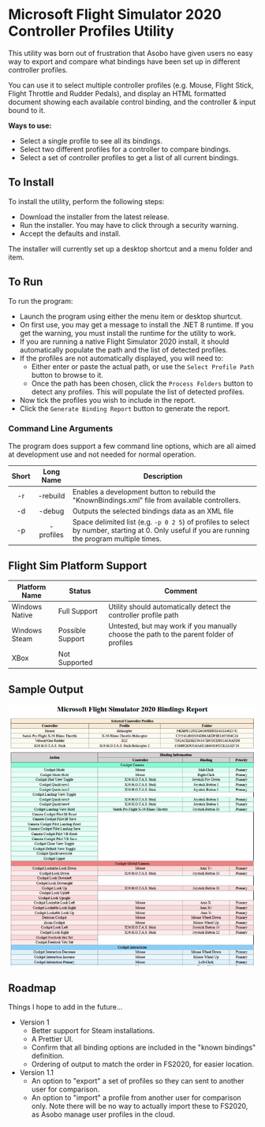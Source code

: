# Microsoft Flight Simulator 2020 Controller Profiles Utility

This utility was born out of frustration that Asobo have given users no easy way to
export and compare what bindings have been set up in different controller profiles.

You can use it to select multiple controller profiles (e.g. Mouse, Flight Stick, 
Flight Throttle and Rudder Pedals), and display an HTML formatted document showing
each available control binding, and the controller & input bound to it.

**Ways to use:**
* Select a single profile to see all its bindings.
* Select two different profiles for a controller to compare bindings.
* Select a set of controller profiles to get a list of all current bindings.

## To Install
To install the utility, perform the following steps:
* Download the installer from the latest release.
* Run the installer. You may have to click through a security warning.
* Accept the defaults and install.

The installer will currently set up a desktop shortcut and a menu folder and item.

## To Run
To run the program:
* Launch the program using either the menu item or desktop shurtcut.
* On first use, you may get a message to install the .NET 8 runtime. If you get the
  warning, you must install the runtime for the utility to work.
* If you are running a native Flight Simulator 2020 install, it should automatically
  populate the path and the list of detected profiles.
* If the profiles are not automatically displayed, you will need to:
  * Either enter or paste the actual path, or use the `Select Profile Path` button
    to browse to it.
  * Once the path has been chosen, click the `Process Folders` button to detect any
    profiles. This will populate the list of detected profiles.
* Now tick the profiles you wish to include in the report.
* Click the `Generate Binding Report` button to generate the report.

### Command Line Arguments
The program does support a few command line options, which are all aimed at development use and not needed for normal operation.

| Short | Long Name | Description                                                                                                                                 |
|:-----:|:---------:|---------------------------------------------------------------------------------------------------------------------------------------------|
| -r    | -rebuild  | Enables a development button to rebuild the "KnownBindings.xml" file from available controllers.                                            |
| -d    | -debug    | Outputs the selected bindings data as an XML file                                                                                           |
| -p    | -profiles | Space delimited list (e.g. `-p 0 2 5`) of profiles to select by number, starting at 0. Only useful if you are running the program multiple times. |



## Flight Sim Platform Support
| Platform Name  | Status           | Comment                                                                                 |
|----------------|------------------|-----------------------------------------------------------------------------------------|
| Windows Native | Full Support     | Utility should automatically detect the controller profile path                         |
| Windows Steam  | Possible Support | Untested, but may work if you manually choose the path to the parent folder of profiles |
| XBox           | Not Supported    |                                                                                         |

## Sample Output
![Sample report](images/sample-report.png)

## Roadmap
Things I hope to add in the future...
* Version 1
	* Better support for Steam installations.
	* A Prettier UI.
	* Confirm that all binding options are included in the "known bindings" definition.
	* Ordering of output to match the order in FS2020, for easier location.
* Version 1.1
	* An option to "export" a set of profiles so they can sent to another user for comparison.
	* An option to "import" a profile from another user for comparison only. Note there will be no way to actually import these to FS2020, as Asobo manage user profiles in the cloud.
